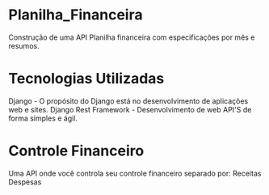 # Planilha_Financeira
Construção de uma API Planilha financeira com especificações por mês e resumos.

# Tecnologias Utilizadas
Django - O propósito do Django está no desenvolvimento de aplicações web e sites.
Django Rest Framework - Desenvolvimento de web API'S de forma simples e ágil.

# Controle Financeiro
Uma API onde você controla seu controle financeiro separado por:
Receitas
Despesas
